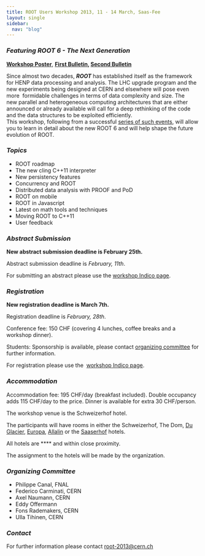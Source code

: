```yaml
---
title: ROOT Users Workshop 2013, 11 - 14 March, Saas-Fee
layout: single
sidebar:
  nav: "blog"
---
```


<div class="content">
<h3><em>Featuring ROOT 6 - The Next Generation</em></h3>

<p><b><a href="https://root.cern/d/sites/d35c7d8c.web.cern.ch/files/ROOT2013-Workshop-Poster.pdf" target="_blank">Workshop Poster</a></b>, <b><a href="https://root.cern/d/sites/d35c7d8c.web.cern.ch/files/ROOT-Workshop-2013_4.pdf" target="_blank">First Bulletin</a>, <b><a href="https://root.cern/d/sites/d35c7d8c.web.cern.ch/files/ROOT2013-Bulletin2-12-02-2013-3_1.pdf" target="_blank">Second Bulletin</a></b></b></p>

<p>Since almost two decades, <em><strong>ROOT</strong></em> has established itself as the&nbsp;framework for HENP data processing and analysis. The LHC&nbsp;upgrade program and the new experiments being designed at&nbsp;CERN and elsewhere will pose even more &nbsp;formidable&nbsp;challenges in terms of data complexity and size. The new&nbsp;parallel and heterogeneous computing architectures that are&nbsp;either announced or already available will call for a deep&nbsp;rethinking of the code and the data structures to be exploited efficiently.<br />
This workshop, following from a successful <a href="{{'/blog/workshops' | relative_url}}" target="_blank">series of such events</a>, will allow you to learn in detail about the new ROOT 6 and will help shape the future evolution of ROOT.</p>

<h3><em>Topics</em></h3>

<ul>
   <li>ROOT roadmap</li>
   <li>The new cling C++11 interpreter</li>
   <li>New persistency features</li>
   <li>Concurrency and ROOT</li>
   <li>Distributed data analysis with PROOF and PoD</li>
   <li>ROOT on mobile</li>
   <li>ROOT in Javascript</li>
   <li>Latest on math tools and techniques</li>
   <li>Moving ROOT to C++11</li>
   <li>User feedback</li>
</ul>

<h3><em>Abstract Submission</em></h3>

<p><strong>New abstract submission deadline is February 25th.</strong></p>

<p>Abstract submission deadline is <em>February, 11th</em>.</p>

<p>For submitting an abstract please use the <a href="https://indico.cern.ch/event/217511" target="_blank">workshop Indico page</a>.</p>

<h3><em>Registration</em></h3>

<p><strong>New registration deadline is March 7th.</strong></p>

<p>Registration deadline is <em>February, 28th</em>.</p>

<p>Conference fee: 150 CHF (covering 4 lunches, coffee breaks and a workshop dinner).</p>

<p>Students: Sponsorship is available, please contact <a href="mailto:root-2013@cern.ch" target="_blank">organizing committee</a> for further information.</p>

<p>For registration please use the&nbsp;&nbsp;<a href="https://indico.cern.ch/event/217511" target="_blank">workshop Indico page</a>.</p>

<h3><em>Accommodation</em></h3>

<p>Accommodation fee: 195 CHF/day&nbsp;(breakfast included). Double occupancy adds 115 CHF/day to the price. Dinner is available for extra 30 CHF/person.</p>

<p>The workshop venue is the Schweizerhof hotel.</p>

<p>The participants will have rooms in either the Schweizerhof, The Dom, <a href="https://www.duglacier.ch" target="_blank">Du Glacier</a>, <a href="https://www.europa-saasfee.ch/en" target="_blank">Europa</a>, <a href="https://www.allalin.ch" target="_blank">Allalin</a> or the <a href="https://www.saaserhof.ch" target="_blank">Saaserhof</a> hotels.</p>

<p>All hotels are **** and within close proximity.</p>

<p>The assignment to the hotels will be made by the organization.</p>

<h3><em>Organizing Committee</em></h3>

<ul>
   <li>Philippe Canal, FNAL</li>
   <li>Federico Carminati, CERN</li>
   <li>Axel Naumann, CERN</li>
   <li>Eddy Offermann</li>
   <li>Fons Rademakers, CERN</li>
   <li>Ulla Tihinen, CERN</li>
</ul>

<h3><em>Contact</em></h3>

<p>For further information please contact <a href="mailto:root-2013@cern.ch" target="_blank">root-2013@cern.ch</a></p>
</div>
